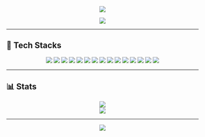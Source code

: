 <p align="center">
  <img src="https://capsule-render.vercel.app/api?type=waving&color=FBCFE8&height=180&section=header&text=Yeonju%20Jo&fontSize=40&fontColor=000000&fontAlignY=35" />
</p>

<p align="center">
  <img src="https://img.shields.io/badge/-🤝%20협업과%20소통을%20중요하게%20여기는%20개발자%20연주입니다!-FCE7F3?style=for-the-badge&logo=heart&logoColor=FF69B4&labelColor=F9A8D4&color=FBCFE8" />
</p>


---

## 🚀 Tech Stacks

<p align="center">
  <img src="https://img.shields.io/badge/CSS3-1572B6?style=flat-square&logo=css3&logoColor=white"/>
  <img src="https://img.shields.io/badge/DISCORD-5865F2?style=flat-square&logo=discord&logoColor=white"/>
  <img src="https://img.shields.io/badge/Figma-F24E1E?style=flat-square&logo=figma&logoColor=white"/>
  <img src="https://img.shields.io/badge/Flutter-02569B?style=flat-square&logo=flutter&logoColor=white"/>
  <img src="https://img.shields.io/badge/GitHub-181717?style=flat-square&logo=github&logoColor=white"/>
  <img src="https://img.shields.io/badge/HTML5-E34F26?style=flat-square&logo=html5&logoColor=white"/>
  <img src="https://img.shields.io/badge/JQuery-0769AD?style=flat-square&logo=jquery&logoColor=white"/>
  <img src="https://img.shields.io/badge/Java-007396?style=flat-square&logo=java&logoColor=white"/>
  <img src="https://img.shields.io/badge/JavaScript-F7DF1E?style=flat-square&logo=javascript&logoColor=black"/>
  <img src="https://img.shields.io/badge/Linux-FCC624?style=flat-square&logo=linux&logoColor=black"/>
  <img src="https://img.shields.io/badge/MySQL-4479A1?style=flat-square&logo=mysql&logoColor=white"/>
  <img src="https://img.shields.io/badge/Node.js-339933?style=flat-square&logo=nodedotjs&logoColor=white"/>
  <img src="https://img.shields.io/badge/Oracle-F80000?style=flat-square&logo=oracle&logoColor=white"/>
  <img src="https://img.shields.io/badge/React-61DAFB?style=flat-square&logo=react&logoColor=black"/>
  <img src="https://img.shields.io/badge/Vue.js-4FC08D?style=flat-square&logo=vuedotjs&logoColor=white"/>
</p>

---

## 📊 Stats

<p align="center">
  <img src="https://github-readme-stats.vercel.app/api/top-langs/?username=Yeonju02&layout=compact&langs_count=8&theme=default"/>
  <br />
  <img src="https://github-readme-stats.vercel.app/api?username=Yeonju02&show_icons=true&theme=default"/>
</p>

---

<!-- 아래는 그래픽 효과용 -->
<p align="center">
  <img src="https://capsule-render.vercel.app/api?type=waving&color=auto&height=100&section=footer"/>
</p>
